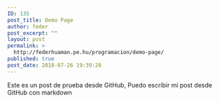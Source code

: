 ```yaml
---
ID: 135
post_title: Demo Page
author: feder
post_excerpt: ""
layout: post
permalink: >
  http://federhuaman.pe.hu/programacion/demo-page/
published: true
post_date: 2018-07-26 19:39:28
---
```

Este es un post de prueba desde GitHub, Puedo escribir mi post desde GitHub con markdown
